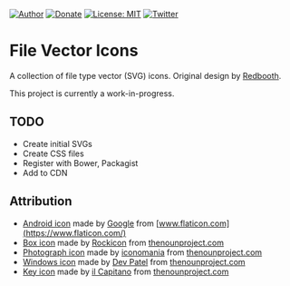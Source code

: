 [![Author](https://img.shields.io/badge/author-Daniel%20M.%20Hendricks-blue.svg)](https://www.danhendricks.com)
[![Donate](https://img.shields.io/badge/Donate-PayPal-green.svg)](https://paypal.me/danielhendricks)
[![License: MIT](https://img.shields.io/badge/License-MIT-yellow.svg)](https://opensource.org/licenses/MIT)
[![Twitter](https://img.shields.io/twitter/url/https/github.com/dmhendricks/wordpress-base-plugin.svg?style=social)](https://twitter.com/danielhendricks)

# File Vector Icons

A collection of file type vector (SVG) icons. Original design by [Redbooth](https://github.com/redbooth/free-file-icons).

This project is currently a work-in-progress.

## TODO

* Create initial SVGs
* Create CSS files
* Register with Bower, Packagist
* Add to CDN

## Attribution

* [Android icon](https://www.flaticon.com/free-icon/android-logo_61120) made by [Google](https://www.flaticon.com/authors/google) from [www.flaticon.com](https://www.flaticon.com/)
* [Box icon](https://thenounproject.com/term/box/895233/) made by [Rockicon](https://thenounproject.com/rockicon/) from [thenounproject.com](https://thenounproject.com/)
* [Photograph icon](https://thenounproject.com/search/?q=photo&i=1223579) made by [iconomania](https://thenounproject.com/iconomania/) from [thenounproject.com](https://thenounproject.com/)
* [Windows icon](https://thenounproject.com/dev137/collection/basic-tools/?i=1152714) made by [Dev Patel](https://thenounproject.com/dev137/) from [thenounproject.com](https://thenounproject.com/)
* [Key icon](https://thenounproject.com/il.capitano/collection/user-interface/?i=894526) made by [il Capitano](https://thenounproject.com/il.capitano/) from [thenounproject.com](https://thenounproject.com/)
